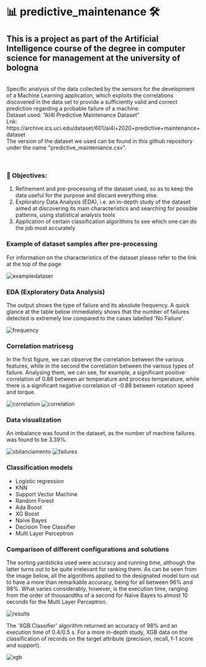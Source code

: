# 📊 predictive_maintenance 🛠️
<h2>This is a project as part of the Artificial Intelligence course of the degree in computer science for management at the university of bologna</h2>
<br>Specific analysis of the data collected by the sensors for the development of a Machine Learning application, which exploits the correlations discovered in the data set to provide a sufficiently valid and correct prediction regarding a probable failure of a machine.
<br>Dataset used: “AI4I Predictive Maintenance Dataset”
<br>Lnk: https://archive.ics.uci.edu/dataset/601/ai4i+2020+predictive+maintenance+dataset
<br>The version of the dataset we used can be found in this github repository under the name "predictive_mainteniance.csv".

<br><h3>🎯 Objectives:</h3>
1. Refinement and pre-processing of the dataset used, so as to keep the data useful for the purpose and discard everything else.
2. Exploratory Data Analysis (EDA), i.e. an in-depth study of the dataset aimed at discovering its main characteristics and searching for possible patterns, using statistical analysis tools
3. Application of certain classification algorithms to see which one can do the job most accurately

<h3>Example of dataset samples after pre-processing </h3>
For information on the characteristics of the dataset please refer to the link at the top of the page

![exampledataser](https://github.com/michele-abruzzese/predictive_maintenance/blob/main/esempio%20dataset.png)

<h3>EDA (Exploratory Data Analysis)</h3>
The output shows the type of failure and its absolute frequency. A quick glance at the table below immediately shows that the number of failures detected is extremely low compared to the cases labelled 'No Failure'.

![frequency](https://github.com/michele-abruzzese/predictive_maintenance/blob/main/frequenza.png)

<h3>Correlation matricesg </h3>
In the first figure, we can observe the correlation between the various features, while in the second the correlation between the various types of failure. Analysing them, we can see, for example, a significant positive correlation of 0.88 between air temperature and process temperature, while there is a significant negative correlation of -0.88 between rotation speed and torque.

![correlation](https://github.com/michele-abruzzese/predictive_maintenance/blob/main/correlazione1.png)
![correlation](https://github.com/michele-abruzzese/predictive_maintenance/blob/main/correlazione2.png)

<h3>Data visualization </h3>
An imbalance was found in the dataset, as the number of machine failures was found to be 3.39%.

![sbilanciamento](https://github.com/michele-abruzzese/predictive_maintenance/blob/main/sbilanciamento.png)
![failures](https://github.com/michele-abruzzese/predictive_maintenance/blob/main/fallimenti.png)

<h3>Classification models </h3>

- Logistic regression
- KNN
- Support Vector Machine
- Random Forest
- Ada Boost
- XG Boost
- Naive Bayes
- Decision Tree Classifier
- Multi Layer Perceptron

<h3>Comparison of different configurations and solutions</h3>
The sorting yardsticks used were accuracy and running time, although the latter turns out to be quite irrelevant for ranking them. As can be seen from the image below, all the algorithms applied to the designated model turn out to have a more than remarkable accuracy, being for all between 96% and 98%. What varies considerably, however, is the execution time, ranging from the order of thousandths of a second for Naive Bayes to almost 10 seconds for the Multi Layer Perceptron.

![results](https://github.com/michele-abruzzese/predictive_maintenance/blob/main/results.png)

The 'XGB Classifier' algorithm returned an accuracy of 98% and an execution time of 0.4/0.5 s. For a more in-depth study, XGB data on the classification of records on the target attribute (precision, recall, f-1 score and support).

![xgb](https://github.com/michele-abruzzese/predictive_maintenance/blob/main/xgb.png)
